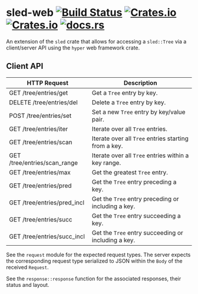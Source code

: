 # sled-web [![Build Status](https://travis-ci.org/mitchmindtree/sled-web.svg?branch=master)](https://travis-ci.org/mitchmindtree/sled-web) [![Crates.io](https://img.shields.io/crates/v/sled-web.svg)](https://crates.io/crates/sled-web) [![Crates.io](https://img.shields.io/crates/l/sled-web.svg)](https://github.com/mitchmindtree/sled-web/blob/master/LICENSE-MIT) [![docs.rs](https://docs.rs/sled-web/badge.svg)](https://docs.rs/sled-web/)

An extension of the `sled` crate that allows for accessing a `sled::Tree` via a
client/server API using the `hyper` web framework crate.

## Client API

| HTTP Request                      | Description
|-----------------------------------|--------------------------------------
| GET    /tree/entries/get          | Get a `Tree` entry by key.
| DELETE /tree/entries/del          | Delete a `Tree` entry by key.
| POST   /tree/entries/set          | Set a new `Tree` entry by key/value pair.
| GET    /tree/entries/iter         | Iterate over all `Tree` entries.
| GET    /tree/entries/scan         | Iterate over all `Tree` entries starting from a key.
| GET    /tree/entries/scan_range   | Iterate over all `Tree` entries within a key range.
| GET    /tree/entries/max          | Get the greatest `Tree` entry.
| GET    /tree/entries/pred         | Get the `Tree` entry preceding a key.
| GET    /tree/entries/pred_incl    | Get the `Tree` entry preceding or including a key.
| GET    /tree/entries/succ         | Get the `Tree` entry succeeding a key.
| GET    /tree/entries/succ_incl    | Get the `Tree` entry succeeding or including a key.

See the `request` module for the expected request types. The server expects the
corresponding request type serialized to JSON within the `Body` of the received
`Request`.

See the `response::response` function for the associated responses, their status
and layout.
